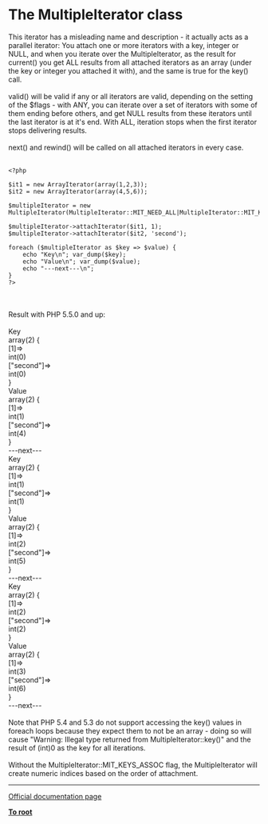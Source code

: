 # The MultipleIterator class



This iterator has a misleading name and description - it actually acts as a parallel iterator: You attach one or more iterators with a key, integer or NULL, and when you iterate over the MultipleIterator, as the result for current() you get ALL results from all attached iterators as an array (under the key or integer you attached it with), and the same is true for the key() call.<br><br>valid() will be valid if any or all iterators are valid, depending on the setting of the $flags - with ANY, you can iterate over a set of iterators with some of them ending before others, and get NULL results from these iterators until the last iterator is at it&apos;s end. With ALL, iteration stops when the first iterator stops delivering results.<br><br>next() and rewind() will be called on all attached iterators in every case.<br><br>

```
<?php

$it1 = new ArrayIterator(array(1,2,3));
$it2 = new ArrayIterator(array(4,5,6));

$multipleIterator = new MultipleIterator(MultipleIterator::MIT_NEED_ALL|MultipleIterator::MIT_KEYS_ASSOC);

$multipleIterator->attachIterator($it1, 1);
$multipleIterator->attachIterator($it2, 'second');

foreach ($multipleIterator as $key => $value) {
    echo "Key\n"; var_dump($key);
    echo "Value\n"; var_dump($value);
    echo "---next---\n";
}
?>
```
<br><br>Result with PHP 5.5.0 and up:<br><br>Key<br>array(2) {<br>  [1]=&gt;<br>  int(0)<br>  ["second"]=&gt;<br>  int(0)<br>}<br>Value<br>array(2) {<br>  [1]=&gt;<br>  int(1)<br>  ["second"]=&gt;<br>  int(4)<br>}<br>---next---<br>Key<br>array(2) {<br>  [1]=&gt;<br>  int(1)<br>  ["second"]=&gt;<br>  int(1)<br>}<br>Value<br>array(2) {<br>  [1]=&gt;<br>  int(2)<br>  ["second"]=&gt;<br>  int(5)<br>}<br>---next---<br>Key<br>array(2) {<br>  [1]=&gt;<br>  int(2)<br>  ["second"]=&gt;<br>  int(2)<br>}<br>Value<br>array(2) {<br>  [1]=&gt;<br>  int(3)<br>  ["second"]=&gt;<br>  int(6)<br>}<br>---next---<br><br>Note that PHP 5.4 and 5.3 do not support accessing the key() values in foreach loops because they expect them to not be an array - doing so will cause "Warning: Illegal type returned from MultipleIterator::key()" and the result of (int)0 as the key for all iterations.<br><br>Without the MultipleIterator::MIT_KEYS_ASSOC flag, the MultipleIterator will create numeric indices based on the order of attachment.  

---

[Official documentation page](https://www.php.net/manual/en/class.multipleiterator.php)

**[To root](/README.md)**